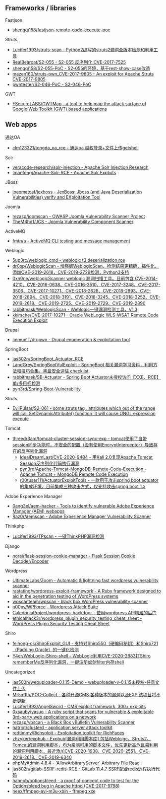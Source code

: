 ## Frameworks / libraries

Fastjson

* [shengqi158/fastjson-remote-code-execute-poc](https://github.com/shengqi158/fastjson-remote-code-execute-poc)

Struts

* [Lucifer1993/struts-scan - Python2编写的struts2漏洞全版本检测和利用工具](https://github.com/Lucifer1993/struts-scan)
* [RealBearcat/S2-055 - S2-055 反序列化 CVE-2017-7525](https://github.com/RealBearcat/S2-055)
* [shengqi158/S2-055-PoC - S2-055的环境，基于rest-show-case改造](https://github.com/shengqi158/S2-055-PoC)
* [mazen160/struts-pwn_CVE-2017-9805 - An exploit for Apache Struts CVE-2017-9805](https://github.com/mazen160/struts-pwn_CVE-2017-9805)
* [pwntester/S2-046-PoC - S2-046-PoC](https://github.com/pwntester/S2-046-PoC)

GWT

* [FSecureLABS/GWTMap - a tool to help map the attack surface of Google Web Toolkit (GWT) based applications](https://github.com/FSecureLABS/GWTMap)

## Web apps

通达OA

* [clm123321/tongda_oa_rce - 通达oa 越权登录+文件上传getshell](https://github.com/clm123321/tongda_oa_rce)

Solr

* [veracode-research/solr-injection - Apache Solr Injection Research](https://github.com/veracode-research/solr-injection)
* [Imanfeng/Apache-Solr-RCE - Apache Solr Exploits](https://github.com/Imanfeng/Apache-Solr-RCE)  

JBoss

* [joaomatosf/jexboss - JexBoss: Jboss (and Java Deserialization Vulnerabilities) verify and EXploitation Tool](https://github.com/joaomatosf/jexboss)  

Joomla

* [rezasp/joomscan - OWASP Joomla Vulnerability Scanner Project](https://github.com/rezasp/joomscan)
* [TheM4hd1/JCS - Joomla Vulnerability Component Scanner](https://github.com/TheM4hd1/JCS)

ActiveMQ

* [fmtn/a - ActiveMQ CLI testing and message management](https://github.com/fmtn/a)  

Weblogic

* [5up3rc/weblogic_cmd - weblogic t3 deserialization rce](https://github.com/5up3rc/weblogic_cmd)
* [dr0op/WeblogicScan - 增强版WeblogicScan、检测结果更精确、插件化、添加CVE-2019-2618，CVE-2019-2729检测，Python3支持](https://github.com/dr0op/WeblogicScan)
* [0xn0ne/weblogicScanner weblogic 漏洞扫描工具。目前包含 CVE-2014-4210、CVE-2016-0638、CVE-2016-3510、CVE-2017-3248、CVE-2017-3506、CVE-2017-10271、CVE-2018-2628、CVE-2018-2893、CVE-2018-2894、CVE-2018-3191、CVE-2018-3245、CVE-2018-3252、CVE-2019-2618、CVE-2019-2725、CVE-2019-2729、CVE-2019-2890](https://github.com/0xn0ne/weblogicScanner)
* [rabbitmask/WeblogicScan - Weblogic一键漏洞检测工具，V1.3](https://github.com/rabbitmask/WeblogicScan)
* [kkirsche/CVE-2017-10271 - Oracle WebLogic WLS-WSAT Remote Code Execution Exploit](https://github.com/kkirsche/CVE-2017-10271)

Drupal

* [immunIT/drupwn - Drupal enumeration & exploitation tool](https://github.com/immunIT/drupwn)

SpringBoot

* [jas502n/SpringBoot_Actuator_RCE](https://github.com/jas502n/SpringBoot_Actuator_RCE)
* [LandGrey/SpringBootVulExploit - SpringBoot 相关漏洞学习资料，利用方法和技巧合集，黑盒安全评估 checklist](https://github.com/LandGrey/SpringBootVulExploit)
* [rabbitmask/SB-Actuator - Spring Boot Actuator未授权访问【XXE、RCE】单/多目标检测](https://github.com/rabbitmask/SB-Actuator)
* [pyn3rd/Spring-Boot-Vulnerability](https://github.com/pyn3rd/Spring-Boot-Vulnerability)

Struts

* [EvilPulsar/S2-061 - some struts tag , attributes which out of the range will call SetDynamicAttribute() function, it will cause ONGL expression execute](https://github.com/EvilPulsar/S2-061)

Tomcat

* [threedr3am/tomcat-cluster-session-sync-exp - tomcat使用了自带session同步功能时，不安全的配置（没有使用EncryptInterceptor）导致存在的反序列化漏洞](https://github.com/threedr3am/tomcat-cluster-session-sync-exp)
  * [IdealDreamLast/CVE-2020-9484 - 用Kali 2.0复现Apache Tomcat Session反序列化代码执行漏洞](https://github.com/IdealDreamLast/CVE-2020-9484/)
  * [pyn3rd/Apache-Tomcat-MongoDB-Remote-Code-Execution - Apache Tomcat + MongoDB Remote Code Execution](https://github.com/pyn3rd/Apache-Tomcat-MongoDB-Remote-Code-Execution)
  * [r00tuser111/ActuatorExploitTools - 一款用于攻击spring boot actuator的集成环境，目前集成三种攻击方式，仅支持攻击spring boot 1.x](https://github.com/r00tuser111/ActuatorExploitTools)

Adobe Experience Manager

* [0ang3el/aem-hacker - Tools to identify vulnerable Adobe Experience Manager (AEM) webapps](https://github.com/0ang3el/aem-hacker)
* [Raz0r/aemscan - Adobe Experience Manager Vulnerability Scanner](https://github.com/Raz0r/aemscan)

Thinkphp

* [Lucifer1993/TPscan - 一键ThinkPHP漏洞检测](https://github.com/Lucifer1993/TPscan)

Django

* [noraj/flask-session-cookie-manager - Flask Session Cookie Decoder/Encoder](https://github.com/noraj/flask-session-cookie-manager)

Wordpress

* [UltimateLabs/Zoom - Automatic & lightning fast wordpress vulnerability scanner](https://github.com/UltimateLabs/Zoom)
* [rastating/wordpress-exploit-framework - A Ruby framework designed to aid in the penetration testing of WordPress systems](https://github.com/rastating/wordpress-exploit-framework)
* [wpscanteam/wpscan - black box WordPress vulnerability scanner](https://github.com/wpscanteam/wpscan)
* [n00py/WPForce - Wordpress Attack Suite](https://github.com/n00py/WPForce)
* [CaledoniaProject/wordpress-backdoor - 使用wordpress API构建的后门](https://github.com/CaledoniaProject/wordpress-backdoor)
* [ethicalhack3r/wordpress_plugin_security_testing_cheat_sheet - WordPress Plugin Security Testing Cheat Sheet](https://github.com/ethicalhack3r/wordpress_plugin_security_testing_cheat_sheet)

Shiro

* [feihong-cs/ShiroExploit_GUI - 支持对Shiro550（硬编码秘钥）和Shiro721（Padding Oracle）的一键化检测](https://github.com/feihong-cs/ShiroExploit_GUI)
* [Y4er/WebLogic-Shiro-shell - WebLogic利用CVE-2020-2883打Shiro rememberMe反序列化漏洞，一键注册蚁剑filter内存shell](https://github.com/Y4er/WebLogic-Shiro-shell)

Uncategorized

* [jas502n/webuploader-0.1.15-Demo - webuploader-v-0.1.15未授权-任意文件上传](https://github.com/jas502n/webuploader-0.1.15-Demo)
* [Mr5m1th/POC-Collect - 各种开源CMS 各种版本的漏洞以及EXP 该项目将不断更新](https://github.com/Mr5m1th/POC-Collect)
* [Lucifer1993/AngelSword - CMS exploit framework, 300+ exploits](https://github.com/Lucifer1993/AngelSword)
* [0xsauby/yasuo - A ruby script that scans for vulnerable & exploitable 3rd-party web applications on a network](https://github.com/0xsauby/yasuo)
* [rezasp/vbscan - a Black Box vBulletin Vulnerability Scanner](https://github.com/rezasp/vbscan/)
* [hatriot/clusterd - application server attack toolkit](https://github.com/hatriot/clusterd)
* [redtimmy/Richsploit - Exploitation toolkit for RichFaces](https://github.com/redtimmy/Richsploit)
* [zhzyker/exphub - Exphub[漏洞利用脚本库] 包括Webloigc、Struts2、Tomcat的漏洞利用脚本，均为亲测可用的脚本文件，优先更新高危且易利用的漏洞利用脚本，最近添加CVE-2020-1938、CVE-2020-2551、CVE-2019-2618、CVE-2019-6340](https://github.com/zhzyker/exphub)
* [phpMyAdmin 4.8.4 - 'AllowArbitraryServer' Arbitrary File Read](https://www.exploit-db.com/exploits/46041)
* [jas502n/gitlab-SSRF-redis-RCE - GitLab 11.4.7 SSRF配合redis远程执行代码](https://github.com/jas502n/gitlab-SSRF-redis-RCE)
* [hannob/optionsbleed - a proof of concept code to test for the Optionsbleed bug in Apache httpd (CVE-2017-9798)](https://github.com/hannob/optionsbleed)
* [neex/ffmpeg-avi-m3u-xbin - ffmpeg xxe](https://github.com/neex/ffmpeg-avi-m3u-xbin)


